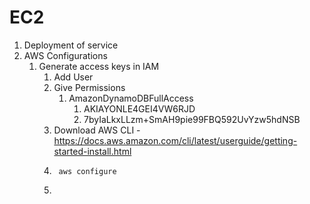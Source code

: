 # EC2

1. Deployment of service
1. AWS Configurations
    1. Generate access keys in IAM
        1. Add User
        1. Give Permissions
            1. AmazonDynamoDBFullAccess
                1. AKIAYONLE4GEI4VW6RJD
                1. 7byIaLkxLLzm+SmAH9pie99FBQ592UvYzw5hdNSB
        1. Download AWS CLI - https://docs.aws.amazon.com/cli/latest/userguide/getting-started-install.html
        1. ```
            aws configure
        1. 